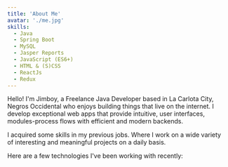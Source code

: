 ```yaml
---
title: 'About Me'
avatar: './me.jpg'
skills:
  - Java
  - Spring Boot
  - MySQL
  - Jasper Reports
  - JavaScript (ES6+)
  - HTML & (S)CSS
  - ReactJs
  - Redux
---
```


Hello! I'm Jimboy, a Freelance Java Developer based in La Carlota City, Negros Occidental who enjoys building things that live on the internet. I develop exceptional web apps that provide intuitive, user interfaces, modules-process flows with efficient and modern backends.

I acquired some skills in my previous jobs. Where I work on a wide variety of interesting and meaningful projects on a daily basis.

Here are a few technologies I've been working with recently:
